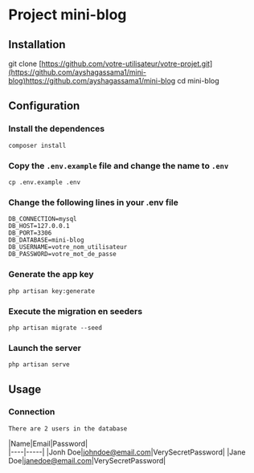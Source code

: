 # Project mini-blog

## Installation
git clone [https://github.com/votre-utilisateur/votre-projet.git](https://github.com/ayshagassama1/mini-blog)https://github.com/ayshagassama1/mini-blog
cd mini-blog

## Configuration
### Install the dependences
    composer install

### Copy the `.env.example` file and change the name to `.env`
    cp .env.example .env

### Change the following lines in your .env file
    DB_CONNECTION=mysql
    DB_HOST=127.0.0.1
    DB_PORT=3306
    DB_DATABASE=mini-blog
    DB_USERNAME=votre_nom_utilisateur
    DB_PASSWORD=votre_mot_de_passe

### Generate the app key
    php artisan key:generate

### Execute the migration en seeders
    php artisan migrate --seed

### Launch the server
    php artisan serve

## Usage
### Connection      
    There are 2 users in the database
|Name|Email|Password|     
|----|-----|
|Jonh Doe|johndoe@email.com|VerySecretPassword|
|Jane Doe|janedoe@email.com|VerySecretPassword|



